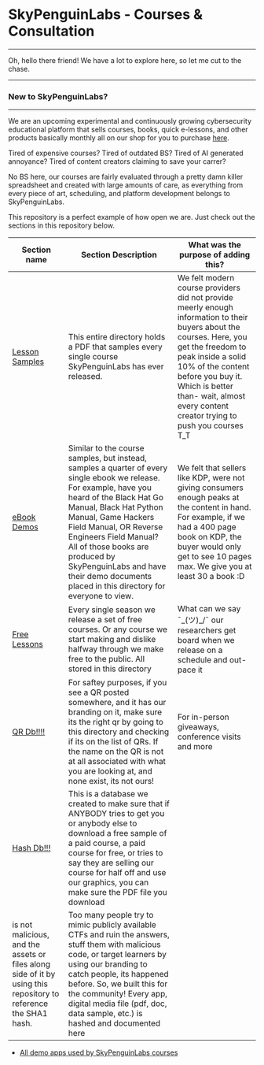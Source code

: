 # SkyPenguinLabs - Courses & Consultation
---

Oh, hello there friend! We have a lot to explore here, so let me cut to the chase.

---
### New to SkyPenguinLabs?
---

We are an upcoming experimental and continuously growing cybersecurity educational platform that sells courses, books, quick e-lessons, and other products basically monthly all on our shop for you to purchase [here](skypenguinlabs.etsy.com). 

Tired of expensive courses?
Tired of outdated BS?
Tired of AI generated annoyance?
Tired of content creators claiming to save your carrer?

No BS here, our courses are fairly evaluated through a pretty damn killer spreadsheet and created with large amounts of care, as everything from every piece of art, scheduling, and platform development belongs to SkyPenguinLabs. 

This repository is a perfect example of how open we are. Just check out the sections in this repository below.

| Section name | Section Description | What was the purpose of adding this? | 
| ------------ | ------------------- | ------------------------------------ | 
| [Lesson Samples](./CourseSamples) | This entire directory holds a PDF that samples every single course SkyPenguinLabs has ever released. | We felt modern course providers did not provide meerly enough information to their buyers about the courses. Here, you get the freedom to peak inside a solid 10% of the content before you buy it.  Which is better than- wait, almost every content creator trying to push you courses T_T 
| [eBook Demos](./EbookSamples) | Similar to the course samples, but instead, samples a quarter of every single ebook we release. For example, have you heard of the Black Hat Go Manual, Black Hat Python Manual, Game Hackers Field Manual, OR Reverse Engineers Field Manual? All of those books are produced by SkyPenguinLabs and have their demo documents placed in this directory for everyone to view. | We felt that sellers like KDP, were not giving consumers enough peaks at the content in hand. For example, if we had a 400 page book on KDP, the buyer would only get to see 10 pages max. We give you at least 30 a book :D | 
| [Free Lessons](./Free_Lessons) | Every single season we release a set of free courses. Or any course we start making and dislike halfway through we make free to the public. All stored in this directory | What can we say ¯\_(ツ)_/¯ our researchers get board when we release on a schedule and out-pace it 
| [QR Db!!!!](./QRs) | For saftey purposes, if you see a QR posted somewhere, and it has our branding on it, make sure its the right qr by going to this directory and checking if its on the list of QRs. If the name on the QR is not at all associated with what you are looking at, and none exist, its not ours! | For in-person giveaways, conference visits and more
| [Hash Db!!!](./CourseResources/HelpUsFightPiracy) | This is a database we created to make sure that if ANYBODY tries to get you or anybody else to download a free sample of a paid course, a paid course for free, or tries to say they are selling our course for half off and use our graphics, you can make sure the PDF file you download 
is not malicious, and the assets or files along side of it by using this repository to reference the SHA1 hash. | Too many people try to mimic publicly available CTFs and ruin the answers, stuff them with malicious code, or target learners by using our branding to catch people, its happened before. So, we built this for the community! Every app, digital media file (pdf, doc, data sample, etc.) is hashed and documented here 


* [All demo apps used by SkyPenguinLabs courses](./DemoApps)


